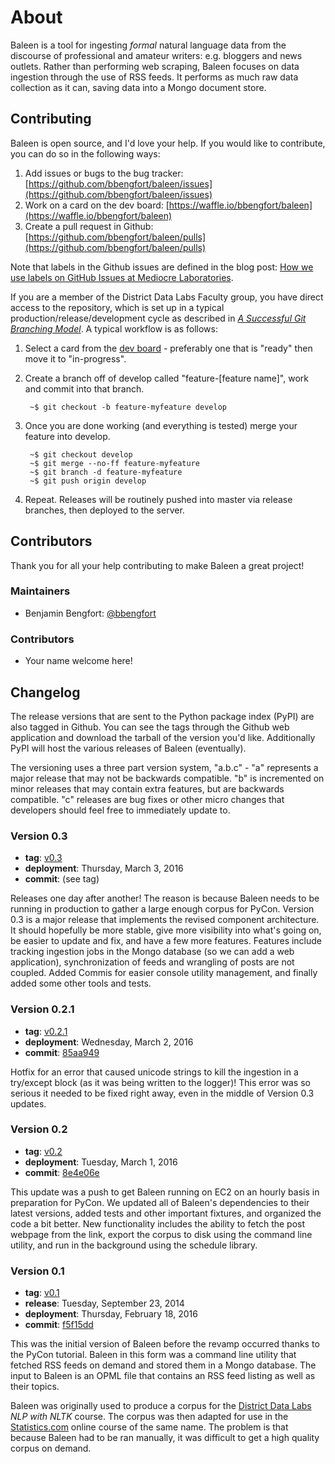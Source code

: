 # About     

Baleen is a tool for ingesting _formal_ natural language data from the discourse of professional and amateur writers: e.g. bloggers and news outlets. Rather than performing web scraping, Baleen focuses on data ingestion through the use of RSS feeds. It performs as much raw data collection as it can, saving data into a Mongo document store.

## Contributing

Baleen is open source, and I'd love your help. If you would like to contribute, you can do so in the following ways:

1. Add issues or bugs to the bug tracker: [https://github.com/bbengfort/baleen/issues](https://github.com/bbengfort/baleen/issues)
2. Work on a card on the dev board: [https://waffle.io/bbengfort/baleen](https://waffle.io/bbengfort/baleen)
3. Create a pull request in Github: [https://github.com/bbengfort/baleen/pulls](https://github.com/bbengfort/baleen/pulls)

Note that labels in the Github issues are defined in the blog post: [How we use labels on GitHub Issues at Mediocre Laboratories](https://mediocre.com/forum/topics/how-we-use-labels-on-github-issues-at-mediocre-laboratories).

If you are a member of the District Data Labs Faculty group, you have direct access to the repository, which is set up in a typical production/release/development cycle as described in _[A Successful Git Branching Model](http://nvie.com/posts/a-successful-git-branching-model/)_. A typical workflow is as follows:

1. Select a card from the [dev board](https://waffle.io/bbengfort/baleen) - preferably one that is "ready" then move it to "in-progress".

2. Create a branch off of develop called "feature-[feature name]", work and commit into that branch.

        ~$ git checkout -b feature-myfeature develop

3. Once you are done working (and everything is tested) merge your feature into develop.

        ~$ git checkout develop
        ~$ git merge --no-ff feature-myfeature
        ~$ git branch -d feature-myfeature
        ~$ git push origin develop

4. Repeat. Releases will be routinely pushed into master via release branches, then deployed to the server.

## Contributors

Thank you for all your help contributing to make Baleen a great project!

### Maintainers

- Benjamin Bengfort: [@bbengfort](https://github.com/bbengfort/)

### Contributors

- Your name welcome here!

## Changelog

The release versions that are sent to the Python package index (PyPI) are also tagged in Github. You can see the tags through the Github web application and download the tarball of the version you'd like. Additionally PyPI will host the various releases of Baleen (eventually).

The versioning uses a three part version system, "a.b.c" - "a" represents a major release that may not be backwards compatible. "b" is incremented on minor releases that may contain extra features, but are backwards compatible. "c" releases are bug fixes or other micro changes that developers should feel free to immediately update to.

### Version 0.3

* **tag**: [v0.3](https://github.com/bbengfort/baleen/releases/tag/v0.3)
* **deployment**: Thursday, March 3, 2016
* **commit**: (see tag)

Releases one day after another! The reason is because Baleen needs to be running in production to gather a large enough corpus for PyCon. Version 0.3 is a major release that implements the revised component architecture. It should hopefully be more stable, give more visibility into what's going on, be easier to update and fix, and have a few more features. Features include tracking ingestion jobs in the Mongo database (so we can add a web application), synchronization of feeds and wrangling of posts are not coupled. Added Commis for easier console utility management, and finally added some other tools and tests. 

### Version 0.2.1

* **tag**: [v0.2.1](https://github.com/bbengfort/baleen/releases/tag/v0.2.1)
* **deployment**: Wednesday, March 2, 2016
* **commit**: [85aa949](https://github.com/bbengfort/baleen/commit/85aa949f8fae453a491b0129dcb1ad6d02832e3e)

Hotfix for an error that caused unicode strings to kill the ingestion in a try/except block (as it was being written to the logger)! This error was so serious it needed to be fixed right away, even in the middle of Version 0.3 updates.

### Version 0.2

* **tag**: [v0.2](https://github.com/bbengfort/baleen/releases/tag/v0.2)
* **deployment**: Tuesday, March 1, 2016
* **commit**: [8e4e06e](https://github.com/bbengfort/baleen/commit/8e4e06e793b4ef949e83ab4c6d1715b03ae33957)

This update was a push to get Baleen running on EC2 on an hourly basis in preparation for PyCon. We updated all of Baleen's dependencies to their latest versions, added tests and other important fixtures, and organized the code a bit better. New functionality includes the ability to fetch the post webpage from the link, export the corpus to disk using the command line utility, and run in the background using the schedule library.

### Version 0.1

* **tag**: [v0.1](https://github.com/bbengfort/baleen/releases/tag/v0.1)
* **release**: Tuesday, September 23, 2014
* **deployment**: Thursday, February 18, 2016
* **commit**: [f5f15dd](https://github.com/bbengfort/baleen/commit/f5f15dda6da9c0fb680d7af43bb941c5086845a1)

This was the initial version of Baleen before the revamp occurred thanks to the PyCon tutorial. Baleen in this form was a command line utility that fetched RSS feeds on demand and stored them in a Mongo database. The input to Baleen is an OPML file that contains an RSS feed listing as well as their topics.

Baleen was originally used to produce a corpus for the [District Data Labs](https://www.districtdatalabs.com) _NLP with NLTK_ course. The corpus was then adapted for use in the [Statistics.com](http://www.statistics.com/) online course of the same name. The problem is that because Baleen had to be ran manually, it was difficult to get a high quality corpus on demand.
